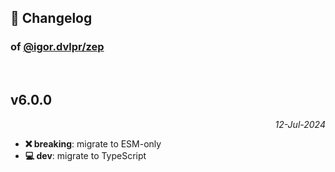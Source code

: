 ## 📒 Changelog

### of [@igor.dvlpr/zep](https://github.com/igorskyflyer/npm-zep)

<br>

## v6.0.0

<p align="right"><em>12-Jul-2024</em></p>

- **❌ breaking**: migrate to ESM-only
- **💻 dev**: migrate to TypeScript
